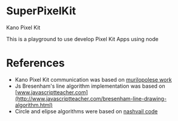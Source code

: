 # SuperPixelKit
Kano Pixel Kit

This is a playground to use develop Pixel Kit Apps using node


# References
- Kano Pixel Kit communication was based on [murilopolese work](https://github.com/murilopolese/kano-kits/tree/nodejs)
- Js Bresenham's line algorithm implementation was based on [www.javascriptteacher.com](http://www.javascriptteacher.com/bresenham-line-drawing-algorithm.html)
- Circle and elipse algorithms were based on [nashvail code](https://github.com/nashvail/CG-DrawingAlgorithms)

